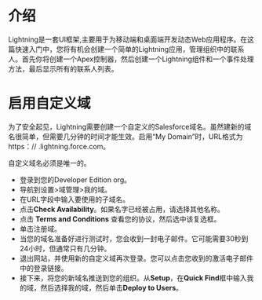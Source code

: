 # 介绍
Lightning是一套UI框架,主要用于为移动端和桌面端开发动态Web应用程序。在这篇快速入门中，您将有机会创建一个简单的Lightning应用，管理组织中的联系人。首先你将创建一个Apex控制器，然后创建一个Lightning组件和一个事件处理方法，最后显示所有的联系人列表。

# 启用自定义域
为了安全起见，Lightning需要创建一个自定义的Salesforce域名。虽然建新的域名很简单，但需要几分钟的时间才能生效。启用“My Domain”时，URL格式为https：// <myDomain> .lightning.force.com。

自定义域名必须是唯一的。

* 登录到您的Developer Edition org。
* 导航到设置>域管理>我的域。
* 在URL字段中输入要使用的子域名。
* 点击**Check Availability**。如果名字已经被占用，请选择其他名称。
* 点击 **Terms and Conditions** 查看您的协议，然后选中该复选框。
* 单击注册域。
* 当您的域名准备好进行测试时，您会收到一封电子邮件。它可能需要30秒到24小时，但通常只有几分钟。
* 退出网站，并使用新的自定义域再次登录。您可以点击您收到的激活电子邮件中的登录链接。
* 接下来，将您的新域名推送到您的组织。从**Setup**，在**Quick Find**框中输入我的域，然后选择我的域，然后单击**Deploy to Users**。